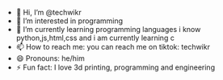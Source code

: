 - 👋 Hi, I’m @techwikr
- 👀 I’m interested in programming
- 🌱 I’m currently learning programming languages i know python,js,html,css and i am currently learning c
- 📫 How to reach me: you can reach me on tiktok: techwikr 
- 😄 Pronouns: he/him
- ⚡ Fun fact: I love 3d printing, programming and engineering

<!---
techwikr/techwikr is a ✨ special ✨ repository because its `README.md` (this file) appears on your GitHub profile.
You can click the Preview link to take a look at your changes.
--->
